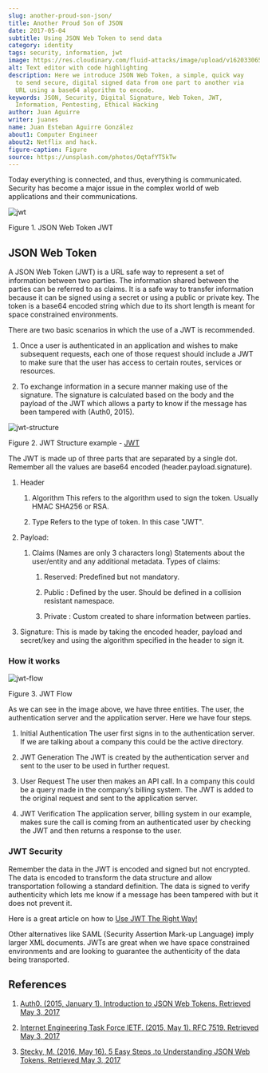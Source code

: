 ```yaml
---
slug: another-proud-son-json/
title: Another Proud Son of JSON
date: 2017-05-04
subtitle: Using JSON Web Token to send data
category: identity
tags: security, information, jwt
image: https://res.cloudinary.com/fluid-attacks/image/upload/v1620330659/blog/another-proud-son-json/cover_udy9xc.webp
alt: Text editor with code highlighting
description: Here we introduce JSON Web Token, a simple, quick way
  to send secure, digital signed data from one part to another via
  URL using a base64 algorithm to encode.
keywords: JSON, Security, Digital Signature, Web Token, JWT,
  Information, Pentesting, Ethical Hacking
author: Juan Aguirre
writer: juanes
name: Juan Esteban Aguirre González
about1: Computer Engineer
about2: Netflix and hack.
figure-caption: Figure
source: https://unsplash.com/photos/OqtafYT5kTw
---
```


Today everything is connected, and thus, everything is communicated.
Security has become a major issue in the complex world of web
applications and their communications.

<div class="imgblock">

![jwt](https://res.cloudinary.com/fluid-attacks/image/upload/v1620330656/blog/another-proud-son-json/image3_qksfgj.webp)

<div class="title">

Figure 1. JSON Web Token JWT

</div>

</div>

## JSON Web Token

A JSON Web Token (JWT) is a URL safe way to represent a set of
information between two parties. The information shared between the
parties can be referred to as claims. It is a safe way to transfer
information because it can be signed using a secret or using a public or
private key. The token is a base64 encoded string which due to its short
length is meant for space constrained environments.

There are two basic scenarios in which the use of a JWT is recommended.

1. Once a user is authenticated in an application and wishes to make
    subsequent requests, each one of those request should include a JWT
    to make sure that the user has access to certain routes, services or
    resources.

2. To exchange information in a secure manner making use of the
    signature. The signature is calculated based on the body and the
    payload of the JWT which allows a party to know if the message has
    been tampered with (Auth0, 2015).

<div class="imgblock">

![jwt-structure](https://res.cloudinary.com/fluid-attacks/image/upload/v1620330658/blog/another-proud-son-json/image1_sjqdcz.webp)

<div class="title">

Figure 2. JWT Structure example - [JWT](https://jwt.io/)

</div>

</div>

The JWT is made up of three parts that are separated by a single dot.
Remember all the values are base64 encoded (header.payload.signature).

1. Header

    1. Algorithm This refers to the algorithm used to sign the token.
        Usually HMAC SHA256 or RSA.

    2. Type Refers to the type of token. In this case "JWT".

2. Payload:

    1. Claims (Names are only 3 characters long) Statements about the
        user/entity and any additional metadata. Types of claims:

        1. Reserved: Predefined but not mandatory.

        2. Public : Defined by the user. Should be defined in a
            collision resistant namespace.

        3. Private : Custom created to share information between
            parties.

3. Signature: This is made by taking the encoded header, payload and
    secret/key and using the algorithm specified in the header to sign
    it.

### How it works

<div class="imgblock">

![jwt-flow](https://res.cloudinary.com/fluid-attacks/image/upload/v1620330659/blog/another-proud-son-json/image2_hvbe9y.webp)

<div class="title">

Figure 3. JWT Flow

</div>

</div>

As we can see in the image above, we have three entities. The user, the
authentication server and the application server. Here we have four
steps.

1. Initial Authentication The user first signs in to the authentication
    server. If we are talking about a company this could be the active
    directory.

2. JWT Generation The JWT is created by the authentication server and
    sent to the user to be used in further request.

3. User Request The user then makes an API call. In a company this
    could be a query made in the company’s billing system. The JWT is
    added to the original request and sent to the application server.

4. JWT Verification The application server, billing system in our
    example, makes sure the call is coming from an authenticated user by
    checking the JWT and then returns a response to the user.

### JWT Security

Remember the data in the JWT is encoded and signed but not encrypted.
The data is encoded to transform the data structure and allow
transportation following a standard definition. The data is signed to
verify authenticity which lets me know if a message has been tampered
with but it does not prevent it.

Here is a great article on how to [Use JWT The Right
Way\!](https://stormpath.com/blog/jwt-the-right-way)

Other alternatives like SAML (Security Assertion Mark-up Language) imply
larger XML documents. JWTs are great when we have space constrained
environments and are looking to guarantee the authenticity of the data
being transported.

## References

1. [Auth0. (2015, January 1). Introduction to JSON Web Tokens.
    Retrieved May 3, 2017](https://jwt.io/introduction/)

2. [Internet Engineering Task Force IETF. (2015, May 1). RFC 7519.
    Retrieved May 3, 2017](https://tools.ietf.org/html/rfc7519)

3. [Stecky, M. (2016, May 16). 5 Easy Steps .to Understanding JSON Web
    Tokens. Retrieved May 3,
    2017](https://medium.com/vandium-software/5-easy-steps-to-understanding-json-web-tokens-jwt-1164c0adfcec)
